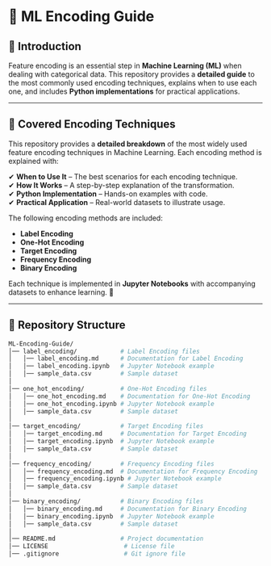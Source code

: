 # 🚀 ML Encoding Guide  

## 📌 Introduction  
Feature encoding is an essential step in **Machine Learning (ML)** when dealing with categorical data. This repository provides a **detailed guide** to the most commonly used encoding techniques, explains when to use each one, and includes **Python implementations** for practical applications.  

---

## 🧩 Covered Encoding Techniques  

This repository provides a **detailed breakdown** of the most widely used feature encoding techniques in Machine Learning. Each encoding method is explained with:  

✔ **When to Use It** – The best scenarios for each encoding technique.  
✔ **How It Works** – A step-by-step explanation of the transformation.  
✔ **Python Implementation** – Hands-on examples with code.  
✔ **Practical Application** – Real-world datasets to illustrate usage.  

The following encoding methods are included:  

- **Label Encoding**  
- **One-Hot Encoding**  
- **Target Encoding**  
- **Frequency Encoding**  
- **Binary Encoding**  

Each technique is implemented in **Jupyter Notebooks** with accompanying datasets to enhance learning. 📌


---

## 📂 Repository Structure  

```bash
ML-Encoding-Guide/
│── label_encoding/            # Label Encoding files
│   │── label_encoding.md      # Documentation for Label Encoding
│   │── label_encoding.ipynb   # Jupyter Notebook example
│   │── sample_data.csv        # Sample dataset
│
│── one_hot_encoding/          # One-Hot Encoding files
│   │── one_hot_encoding.md    # Documentation for One-Hot Encoding
│   │── one_hot_encoding.ipynb # Jupyter Notebook example
│   │── sample_data.csv        # Sample dataset
│
│── target_encoding/           # Target Encoding files
│   │── target_encoding.md     # Documentation for Target Encoding
│   │── target_encoding.ipynb  # Jupyter Notebook example
│   │── sample_data.csv        # Sample dataset
│
│── frequency_encoding/        # Frequency Encoding files
│   │── frequency_encoding.md  # Documentation for Frequency Encoding
│   │── frequency_encoding.ipynb # Jupyter Notebook example
│   │── sample_data.csv        # Sample dataset
│
│── binary_encoding/           # Binary Encoding files
│   │── binary_encoding.md     # Documentation for Binary Encoding
│   │── binary_encoding.ipynb  # Jupyter Notebook example
│   │── sample_data.csv        # Sample dataset
│
│── README.md                  # Project documentation
│── LICENSE                     # License file
│── .gitignore                  # Git ignore file
